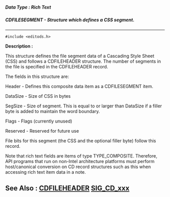 ##### Data Type : Rich Text
##### CDFILESEGMENT - Structure which defines a CSS segment.
---
```
#include <editods.h>
```
**Description :**

This structure defines the file segment data of a Cascading Style Sheet (CSS) 
and follows a CDFILEHEADER structure.  The number of segments in the file is 
specified in the CDFILEHEADER record.

The fields in this structure are:

Header - Defines this composite data item as a CDFILESEGMENT item.

DataSize - Size of CSS in bytes

SegSize - Size of segment. This is equal to or larger than DataSize if a filler 
byte is added to maintain the word boundary.

Flags - Flags (currently unused)
 
Reserved - Reserved for future use

File bits for this segment (the CSS and the optional filler byte) follow this 
record.

Note that rich text fields are items of type TYPE_COMPOSITE.  Therefore, API 
programs that run on non-Intel architecture platforms must perform 
host/canonical conversion on CD record structures such as this when accessing 
rich text item data in a note. 

**See Also :**
[CDFILEHEADER](/domino-c-api-docs/reference/Data/CDFILEHEADER)
[SIG_CD_xxx](/domino-c-api-docs/reference/Symb/SIG_CD_xxx)
---
